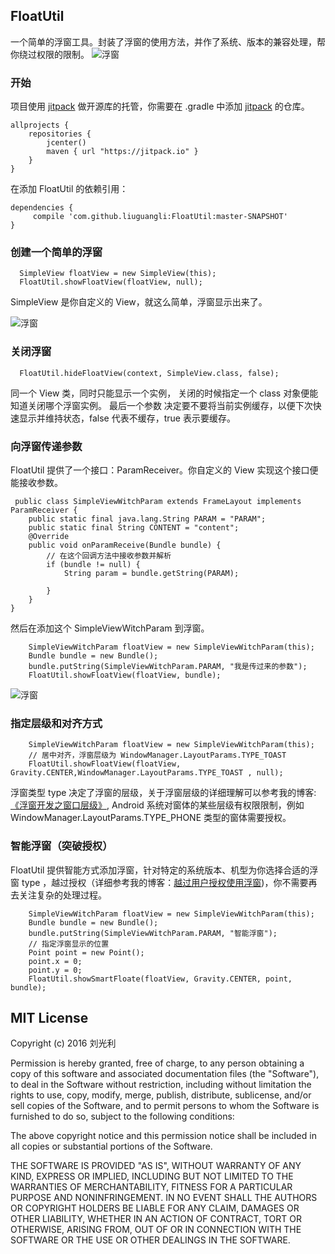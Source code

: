 ## FloatUtil
一个简单的浮窗工具。封装了浮窗的使用方法，并作了系统、版本的兼容处理，帮你绕过权限的限制。
![浮窗](https://github.com/liuguangli/FloatUtil/blob/master/files/float_drag.gif)
### 开始
项目使用 [jitpack](https://jitpack.io) 做开源库的托管，你需要在 .gradle 中添加  [jitpack](https://jitpack.io) 
的仓库。

    allprojects {
        repositories {
            jcenter()
            maven { url "https://jitpack.io" }
        }
    }
    
在添加 FloatUtil 的依赖引用：
   
   
    dependencies {
         compile 'com.github.liuguangli:FloatUtil:master-SNAPSHOT'
    }


### 创建一个简单的浮窗

      SimpleView floatView = new SimpleView(this);
      FloatUtil.showFloatView(floatView, null);
    
SimpleView 是你自定义的 View，就这么简单，浮窗显示出来了。

![浮窗](https://github.com/liuguangli/FloatUtil/blob/master/files/simple_float.gif)
    
### 关闭浮窗

      FloatUtil.hideFloatView(context, SimpleView.class, false);
同一个 View 类，同时只能显示一个实例， 关闭的时候指定一个 class 对象便能知道关闭哪个浮窗实例。 最后一个参数
决定要不要将当前实例缓存，以便下次快速显示并维持状态，false 代表不缓存，true 表示要缓存。

### 向浮窗传递参数

FloatUtil 提供了一个接口：ParamReceiver。你自定义的 View 实现这个接口便能接收参数。

     public class SimpleViewWitchParam extends FrameLayout implements ParamReceiver {
        public static final java.lang.String PARAM = "PARAM";
        public static final String CONTENT = "content";
        @Override
        public void onParamReceive(Bundle bundle) {
            // 在这个回调方法中接收参数并解析
            if (bundle != null) {
                String param = bundle.getString(PARAM);
                
            }
        }
    }
    
然后在添加这个 SimpleViewWitchParam 到浮窗。
     
        SimpleViewWitchParam floatView = new SimpleViewWitchParam(this);
        Bundle bundle = new Bundle();
        bundle.putString(SimpleViewWitchParam.PARAM, "我是传过来的参数");
        FloatUtil.showFloatView(floatView, bundle);
        
![浮窗](https://github.com/liuguangli/FloatUtil/blob/master/files/float_param.gif)        
        
### 指定层级和对齐方式
       
        SimpleViewWitchParam floatView = new SimpleViewWitchParam(this);
        // 居中对齐，浮窗层级为 WindowManager.LayoutParams.TYPE_TOAST
        FloatUtil.showFloatView(floatView, Gravity.CENTER,WindowManager.LayoutParams.TYPE_TOAST , null);
        
浮窗类型 type 决定了浮窗的层级，关于浮窗层级的详细理解可以参考我的博客:[《浮窗开发之窗口层级》](http://www.liuguangli.win/archives/476),
Android 系统对窗体的某些层级有权限限制，例如 WindowManager.LayoutParams.TYPE_PHONE 类型的窗体需要授权。

### 智能浮窗（突破授权）

FloatUtil 提供智能方式添加浮窗，针对特定的系统版本、机型为你选择合适的浮窗 type ，越过授权（详细参考我的博客：[越过用户授权使用浮窗](http://www.liuguangli.win/archives/484))，你不需要再去关注复杂的处理过程。
   
        SimpleViewWitchParam floatView = new SimpleViewWitchParam(this);
        Bundle bundle = new Bundle();
        bundle.putString(SimpleViewWitchParam.PARAM, "智能浮窗");
        // 指定浮窗显示的位置
        Point point = new Point();
        point.x = 0;
        point.y = 0;
        FloatUtil.showSmartFloate(floatView, Gravity.CENTER, point, bundle);
                

## MIT License

Copyright (c) 2016 刘光利

Permission is hereby granted, free of charge, to any person obtaining a copy
of this software and associated documentation files (the "Software"), to deal
in the Software without restriction, including without limitation the rights
to use, copy, modify, merge, publish, distribute, sublicense, and/or sell
copies of the Software, and to permit persons to whom the Software is
furnished to do so, subject to the following conditions:

The above copyright notice and this permission notice shall be included in all
copies or substantial portions of the Software.

THE SOFTWARE IS PROVIDED "AS IS", WITHOUT WARRANTY OF ANY KIND, EXPRESS OR
IMPLIED, INCLUDING BUT NOT LIMITED TO THE WARRANTIES OF MERCHANTABILITY,
FITNESS FOR A PARTICULAR PURPOSE AND NONINFRINGEMENT. IN NO EVENT SHALL THE
AUTHORS OR COPYRIGHT HOLDERS BE LIABLE FOR ANY CLAIM, DAMAGES OR OTHER
LIABILITY, WHETHER IN AN ACTION OF CONTRACT, TORT OR OTHERWISE, ARISING FROM,
OUT OF OR IN CONNECTION WITH THE SOFTWARE OR THE USE OR OTHER DEALINGS IN THE
SOFTWARE.



